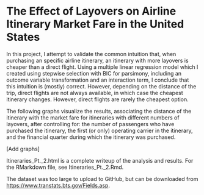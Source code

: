 # The Effect of Layovers on Airline Itinerary Market Fare in the United States
In this project, I attempt to validate the common intuition that, when purchasing an specific airline itinerary, an itinerary with more layovers is cheaper than a direct flight. Using a multiple linear regression model which I created using stepwise selection with BIC for parsimony, including an outcome variable transformation and an interaction term, I conclude that this intuition is (mostly) correct. However, depending on the distance of the trip, direct flights are not always available, in which case the cheapest itinerary changes. However, direct flights are rarely the cheapest option.

The following graphs visualize the results, associating the distance of the itinerary with the market fare for itineraries with different numbers of layovers, after controlling for: the number of passengers who have purchased the itinerary, the first (or only) operating carrier in the itinerary, and the financial quarter during which the itinerary was purchased.

[Add graphs]

Itineraries_Pt._2.html is a complete writeup of the analysis and results. For the RMarkdown file, see Itineraries_Pt._2.Rmd. 

The dataset was too large to upload to GitHub, but can be downloaded from https://www.transtats.bts.gov/Fields.asp. 
